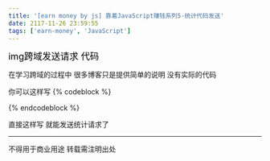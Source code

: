 ```yaml
---
title: '[earn money by js] 靠着JavaScript赚钱系列5-统计代码发送'
date: 2117-11-26 23:59:55
tags: ['earn-money', 'JavaScript']
---
```

<font size="4" color="#000">img跨域发送请求 代码</font> 

在学习跨域的过程中 很多博客只是提供简单的说明 没有实际的代码

你可以这样写
{% codeblock %}
<script>
var url = "xx/tongjijiekou?xx=xx"; // xx/tongjijiekou 为统计接口
//发送统计数据
var img = new Image(1, 1);
img.src = url
</script>
{% endcodeblock %}

直接这样写 就能发送统计请求了


----------------
不得用于商业用途 转载需注明出处